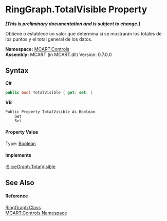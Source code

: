 # RingGraph.TotalVisible Property 
 _**\[This is preliminary documentation and is subject to change.\]**_

Obtiene o establece un valor que determina si se mostrarán los totales de los puntos y el total general de los datos.

**Namespace:**&nbsp;<a href="1c9d7a8e-81d4-838a-f87d-7379b253b6ce">MCART.Controls</a><br />**Assembly:**&nbsp;MCART (in MCART.dll) Version: 0.7.0.0

## Syntax

**C#**<br />
``` C#
public bool TotalVisible { get; set; }
```

**VB**<br />
``` VB
Public Property TotalVisible As Boolean
	Get
	Set
```


#### Property Value
Type: <a href="http://msdn2.microsoft.com/es-es/library/a28wyd50" target="_blank">Boolean</a>

#### Implements
<a href="7dfab5c9-ccf1-1726-83b1-62337ae24007">ISliceGraph.TotalVisible</a><br />

## See Also


#### Reference
<a href="e4fc8893-df93-9e74-ea6c-e6a53821be41">RingGraph Class</a><br /><a href="1c9d7a8e-81d4-838a-f87d-7379b253b6ce">MCART.Controls Namespace</a><br />